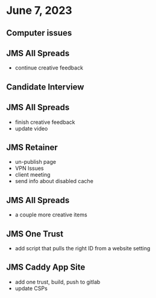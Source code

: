 # June 7, 2023

## Computer issues

## JMS All Spreads
- continue creative feedback

## Candidate Interview

## JMS All Spreads
- finish creative feedback
- update video

## JMS Retainer
- un-publish page
- VPN Issues
- client meeting
- send info about disabled cache

## JMS All Spreads
- a couple more creative items

## JMS One Trust
- add script that pulls the right ID from a website setting

## JMS Caddy App Site
- add one trust, build, push to gitlab
- update CSPs